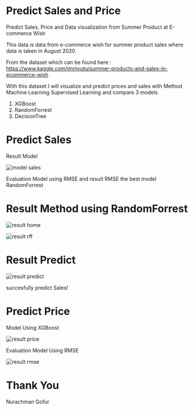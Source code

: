 # Predict Sales and Price
Predict Sales, Price and Data  visualization from Summer Product at E-commerce Wish 


This data is data from e-commerce wish for summer product sales where data is taken in August 2020

From the dataset which can be found here :
https://www.kaggle.com/jmmvutu/summer-products-and-sales-in-ecommerce-wish


With this dataset I will visualize and predict prices and sales with Method Machine Learning Supervised Learning
and compare 3 models
1. XGBoost
2. RandomForrest
3. DecisionTree

# Predict Sales

Result Model

![model sales](https://user-images.githubusercontent.com/44828347/103969500-9d3f9200-5198-11eb-9fc8-9bd15481b7da.png)

Evaluation Model using RMSE
and result RMSE the best model RandomForrest

# Result Method using RandomForrest

![result home](https://user-images.githubusercontent.com/44828347/103971414-13de8e80-519d-11eb-8335-ef0587da9458.png)

![result rff](https://user-images.githubusercontent.com/44828347/103971741-ee05b980-519d-11eb-958a-0d6f6942591d.png)

# Result Predict

![result predict](https://user-images.githubusercontent.com/44828347/103972655-f5c65d80-519f-11eb-9dec-75ee3deb060d.png)

succesfully predict Sales!

# Predict Price
Model Using XGBoost

![result price](https://user-images.githubusercontent.com/44828347/103972913-b6e4d780-51a0-11eb-822b-df9c45633f72.png)

Evaluation Model Using RMSE

![result rmse](https://user-images.githubusercontent.com/44828347/103973039-10e59d00-51a1-11eb-92b5-a269da1af15c.png)

# Thank You
Nurachman Gofur

